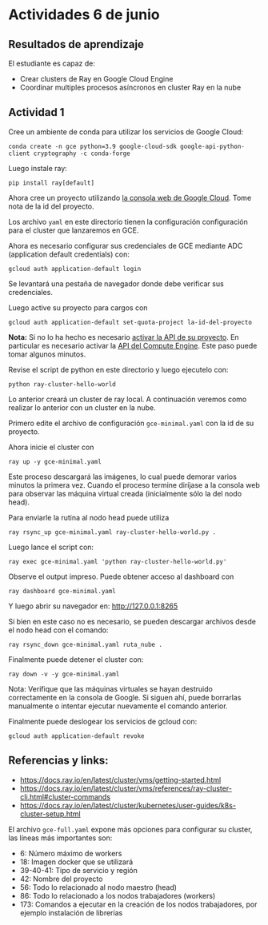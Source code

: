 # Actividades 6 de junio

## Resultados de aprendizaje

El estudiante es capaz de:

- Crear clusters de Ray en Google Cloud Engine
- Coordinar multiples procesos asíncronos en cluster Ray en la nube

## Actividad 1

Cree un ambiente de conda para utilizar los servicios de Google Cloud:

    conda create -n gce python=3.9 google-cloud-sdk google-api-python-client cryptography -c conda-forge

Luego instale ray:

    pip install ray[default]

Ahora cree un proyecto utilizando [la consola web de Google Cloud](https://console.cloud.google.com). Tome nota de la id del proyecto.

Los archivo `yaml` en este directorio tienen la configuración configuración para el cluster que lanzaremos en GCE. 

Ahora es necesario configurar sus credenciales de GCE mediante ADC (application default credentials) con:

    gcloud auth application-default login

Se levantará una pestaña de navegador donde debe verificar sus credenciales.

Luego active su proyecto para cargos con

    gcloud auth application-default set-quota-project la-id-del-proyecto

**Nota:** Si no lo ha hecho es necesario [activar la API de su proyecto](https://console.cloud.google.com/apis/api/iam.googleapis.com/). En particular es necesario activar la [API del Compute Engine](https://console.cloud.google.com/apis/library/compute.googleapis.com). Este paso puede tomar algunos minutos.

Revise el script de python en este directorio y luego ejecutelo con:

    python ray-cluster-hello-world

Lo anterior creará un cluster de ray local. A continuación veremos como realizar lo anterior con un cluster en la nube.

Primero edite el archivo de configuración `gce-minimal.yaml` con la id de su proyecto.

Ahora inicie el cluster con 

    ray up -y gce-minimal.yaml

Este proceso descargará las imágenes, lo cual puede demorar varios minutos la primera vez. Cuando el proceso termine diríjase a la consola web para observar las máquina virtual creada (inicialmente sólo la del nodo head).

Para enviarle la rutina al nodo head puede utiliza

    ray rsync_up gce-minimal.yaml ray-cluster-hello-world.py .

Luego lance el script con:

    ray exec gce-minimal.yaml 'python ray-cluster-hello-world.py'

Observe el output impreso. Puede obtener acceso al dashboard con

    ray dashboard gce-minimal.yaml

Y luego abrir su navegador en: http://127.0.0.1:8265

Si bien en este caso no es necesario, se pueden descargar archivos desde el nodo head con el comando:

    ray rsync_down gce-minimal.yaml ruta_nube .

Finalmente puede detener el cluster con:

    ray down -v -y gce-minimal.yaml

Nota: Verifique que las máquinas virtuales se hayan destruido correctamente en la consola de Google. Si siguen ahí, puede borrarlas manualmente o intentar ejecutar nuevamente el comando anterior.

Finalmente puede deslogear los servicios de gcloud con:

    gcloud auth application-default revoke

## Referencias y links:

- https://docs.ray.io/en/latest/cluster/vms/getting-started.html
- https://docs.ray.io/en/latest/cluster/vms/references/ray-cluster-cli.html#cluster-commands
- https://docs.ray.io/en/latest/cluster/kubernetes/user-guides/k8s-cluster-setup.html

El archivo `gce-full.yaml` expone más opciones para configurar su cluster, las líneas más importantes son:

- 6: Número máximo de workers
- 18: Imagen docker que se utilizará
- 39-40-41: Tipo de servicio y región
- 42: Nombre del proyecto
- 56: Todo lo relacionado al nodo maestro (head)
- 86: Todo lo relacionado a los nodos trabajadores (workers)
- 173: Comandos a ejecutar en la creación de los nodos trabajadores, por ejemplo instalación de librerías


